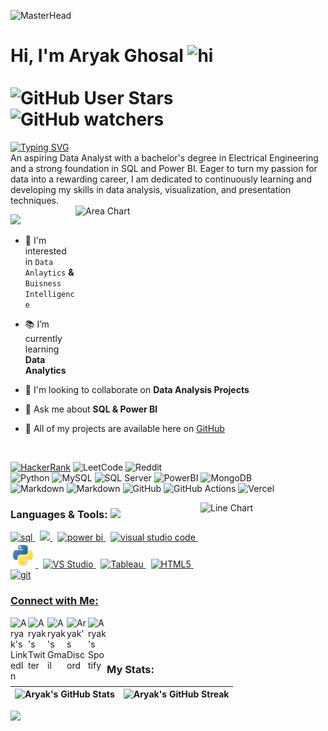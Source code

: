 ![MasterHead](https://user-images.githubusercontent.com/10498744/210012254-234538ff-d198-48aa-8964-37e6fd45d227.gif)
<h1 align="left">Hi, I'm Aryak Ghosal <img src="https://user-images.githubusercontent.com/1303154/88677602-1635ba80-d120-11ea-84d8-d263ba5fc3c0.gif" width="28px" height="28px" alt="hi"> &nbsp;&nbsp;&nbsp;&nbsp;&nbsp;&nbsp;&nbsp;&nbsp;&nbsp;&nbsp;&nbsp;&nbsp;&nbsp;&nbsp;&nbsp;&nbsp;&nbsp;&nbsp;&nbsp;&nbsp;&nbsp;&nbsp;&nbsp;&nbsp;&nbsp;&nbsp;&nbsp;&nbsp;&nbsp;&nbsp;&nbsp;&nbsp;&nbsp;&nbsp;&nbsp;&nbsp;&nbsp;&nbsp;&nbsp;&nbsp;&nbsp;&nbsp;&nbsp;&nbsp;&nbsp; <img alt="GitHub User Stars" src="https://img.shields.io/github/stars/aryakghosal?logo=github"> <img alt="GitHub watchers" src="https://img.shields.io/github/watchers/aryakghosal/aryakghosal?logo=GitHub"> </h1>

<a href=""><img src="https://readme-typing-svg.demolab.com?font=Fira+Code&weight=200&size=16&pause=800&width=430&height=25&lines=Aspiring+Data+Analyst;Transforming+Data+into+Actionable+Insights;Telling+the+Story+behind+Complex+Data" alt="Typing SVG" /></a>
<br> 
An aspiring Data Analyst with a bachelor's degree in Electrical Engineering and a strong foundation in SQL and Power BI. Eager to turn my passion for data into a rewarding career, I am dedicated to continuously learning and developing my skills in data analysis, visualization, and presentation techniques. 
<br> 
<img align="right" alt="Area Chart" width="400" height="250" src="https://cdn.dribbble.com/users/43762/screenshots/1193016/mtn-graph-dribbbble.gif">

![](https://komarev.com/ghpvc/?username=aryakghosal&label=visitors&style=flat-square&color=blue)
- :seedling: I'm interested in `Data Anlaytics` **&** `Buisness Intelligence`

- :books: I’m currently learning **Data Analytics**

- :telescope: I'm looking to collaborate on **Data Analysis Projects**

- :speech_balloon: Ask me about **SQL & Power BI**

- :rocket: All of my projects are available here on [GitHub](https://github.com/aryakghosal?tab=repositories)

<br>

[![HackerRank](https://img.shields.io/badge/-Hackerrank-2EC866?style=for-the-badge&logo=HackerRank&logoColor=white)](https://www.hackerrank.com/aryakghosal)
![LeetCode](https://img.shields.io/badge/-LeetCode-FFA116?style=for-the-badge&logo=LeetCode&logoColor=black) 
![Reddit](https://img.shields.io/badge/Reddit-FF4500?style=for-the-badge&logo=reddit&logoColor=white) <br> 
![Python](https://img.shields.io/badge/Python-FFD43B?style=for-the-badge&logo=python&logoColor=blue)
![MySQL](https://img.shields.io/badge/MySQL-005C84?style=for-the-badge&logo=mysql&logoColor=white)
![SQL Server](https://img.shields.io/badge/Microsoft%20SQL%20Server-CC2927?style=for-the-badge&logo=microsoft%20sql%20server&logoColor=white)
![PowerBI](https://img.shields.io/badge/PowerBI-F2C811?style=for-the-badge&logo=Power%20BI&logoColor=white) 
![MongoDB](https://img.shields.io/badge/MongoDB-4EA94B?style=for-the-badge&logo=mongodb&logoColor=white) <br>
![Markdown](https://img.shields.io/badge/Markdown-000000?style=for-the-badge&logo=markdown&logoColor=blue)
![Markdown](https://img.shields.io/badge/VSCode-0078D4?style=for-the-badge&logo=visual%20studio%20code&logoColor=white)
![GitHub](https://img.shields.io/badge/GitHub-100000?style=for-the-badge&logo=github&logoColor=white)
![GitHub Actions](https://img.shields.io/badge/github%20actions-%232671E5.svg?style=for-the-badge&logo=githubactions&logoColor=white)
![Vercel](https://img.shields.io/badge/Vercel-000000?style=for-the-badge&logo=vercel&logoColor=white)

<img align="right" alt="Line Chart" width="200" height="200" src="https://octodex.github.com/images/jetpacktocat.png">

<h3 align="left">Languages & Tools: <img src='https://user-images.githubusercontent.com/74038190/206662607-d9e7591e-bbf9-42f9-9386-29efc927bc16.gif' width="22"></h3>
<p align="left"> 
</a> 
<a href="https://en.wikipedia.org/wiki/SQL" target="_blank" rel="noreferrer"> <img src="https://seeklogo.com/images/M/mysql-logo-69B39F7D18-seeklogo.com.png" alt="sql" width="32" height="33"/>
</a> &nbsp;
<a href="https://en.wikipedia.org/wiki/SQL" target="_blank" rel="noreferrer"> <img src="https://www.svgrepo.com/show/138912/database.svg" height="34"/> 
</a> &nbsp;
<a href="https://powerbi.microsoft.com/en-au/" target="_blank" rel="noreferrer"> <img src="https://upload.wikimedia.org/wikipedia/commons/thumb/c/cf/New_Power_BI_Logo.svg/900px-New_Power_BI_Logo.svg.png?20210102182532" alt="power bi" width="32" height="32"/> 
</a> &nbsp;
<a href="https://code.visualstudio.com/" target="_blank" rel="noreferrer"> <img src="https://upload.wikimedia.org/wikipedia/commons/thumb/9/9a/Visual_Studio_Code_1.35_icon.svg/768px-Visual_Studio_Code_1.35_icon.svg.png?20210804221519" alt="visual studio code" width="33" height="33"/> 
</a> &nbsp;
<a href="https://www.python.org" target="_blank" rel="noreferrer"> <img src="https://raw.githubusercontent.com/devicons/devicon/master/icons/python/python-original.svg" alt="python" width="40" height="40"/> 
</a> &nbsp;
<a href="https://visualstudio.microsoft.com/" target="_blank" rel="noreferrer"> <img src="https://upload.wikimedia.org/wikipedia/commons/thumb/5/59/Visual_Studio_Icon_2019.svg/768px-Visual_Studio_Icon_2019.svg.png?20210214224138" alt="VS Studio" width="33" height="33"/> 
</a> &nbsp;
<a href="https://www.tableau.com/" target="_blank" rel="noreferrer"> <img src="https://user-images.githubusercontent.com/32903323/43256817-e40da78a-90c5-11e8-9c84-9471549a1259.png" alt="Tableau" width="40" height="40"/>  
</a> &nbsp;
<a href="https://en.wikipedia.org/wiki/HTML5" target="_blank" rel="noreferrer"> <img src="https://upload.wikimedia.org/wikipedia/commons/thumb/3/38/HTML5_Badge.svg/768px-HTML5_Badge.svg.png?20110131171049" alt="HTML5" width="33" height="32"/>
</a> &nbsp;
<a href="https://git-scm.com/" target="_blank" rel="noreferrer"> <img src="https://www.vectorlogo.zone/logos/git-scm/git-scm-icon.svg" alt="git" width="35" height="35"/>
</p>



<h3 align="left">Connect with Me:</h3>
<p align="left"> 

<a href="https://www.linkedin.com/in/aryakghosal">
  <img align="left" alt="Aryak's LinkedIn" width="28px" src="https://simpleicons.now.sh/linkedin/495f7e" />
</a>
<a href="https://twitter.com/AryakGhosal">
  <img align="left" alt="Aryak's Twitter" width="31px" src="https://simpleicons.now.sh/twitter/495f7e" />
</a>
<a href="mailto:aryakghosal@gmail.com">
  <img align="left" alt="Aryak's Gmail" width="31px" src="https://simpleicons.now.sh/gmail/495f7e" />
</a>
<a href="https://discord.com/">
  <img align="left" alt="Aryak's Discord" width="34px" src="https://simpleicons.now.sh/discord/495f7e" />
</a>
<a href="https://open.spotify.com/">
  <img align="left" alt="Aryak's Spotify" width="30px" src="https://simpleicons.now.sh/spotify/495f7e" />
</a>

<br>
<br>
<br>

<h3 align="left">My Stats:</h3> 

| ![Aryak's GitHub Stats](https://github-readme-stats-aryak.vercel.app/api?username=aryakghosal&show_icons=true&include_all_commits=true&count_private=true&hide_border=true&theme=tokyonight) | ![Aryak's GitHub Streak](https://streak-stats.demolab.com/?user=aryakghosal&hide_border=true&theme=gruvbox) |
| -- | -- |

<img src="https://www.animatedimages.org/data/media/562/animated-line-image-0184.gif" width="1920" height=""></img>
